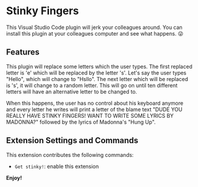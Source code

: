 # Stinky Fingers
This Visual Studio Code plugin will jerk your colleagues around. You can install this plugin at your colleagues computer and see what happens. 😜

## Features
This plugin will replace some letters which the user types. The first replaced letter is 'e' which will be replaced by the letter 's'. Let's say the user types "Hello", which will change to "Hsllo". The next letter which will be replaced is 's', it will change to a random letter. This will go on until ten different letters will have an alternative letter to be changed to.

When this happens, the user has no control about his keyboard anymore and every letter he writes will print a letter of the blame text "DUDE YOU REALLY HAVE STINKY FINGERS! WANT TO WRITE SOME LYRICS BY MADONNA?" followed by the lyrics of Madonna's "Hung Up".

## Extension Settings and Commands

This extension contributes the following commands:

* `Get stinky!`: enable this extension

**Enjoy!**

